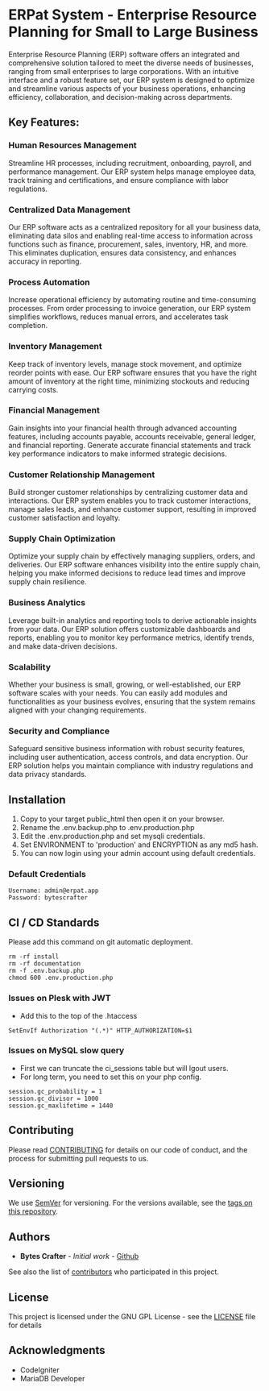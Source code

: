 # ERPat System - Enterprise Resource Planning for Small to Large Business

Enterprise Resource Planning (ERP) software offers an integrated and comprehensive solution tailored to meet the diverse needs of businesses, ranging from small enterprises to large corporations. With an intuitive interface and a robust feature set, our ERP system is designed to optimize and streamline various aspects of your business operations, enhancing efficiency, collaboration, and decision-making across departments.

## Key Features:

### Human Resources Management

Streamline HR processes, including recruitment, onboarding, payroll, and performance management. Our ERP system helps manage employee data, track training and certifications, and ensure compliance with labor regulations.

### Centralized Data Management

Our ERP software acts as a centralized repository for all your business data, eliminating data silos and enabling real-time access to information across functions such as finance, procurement, sales, inventory, HR, and more. This eliminates duplication, ensures data consistency, and enhances accuracy in reporting.

### Process Automation

Increase operational efficiency by automating routine and time-consuming processes. From order processing to invoice generation, our ERP system simplifies workflows, reduces manual errors, and accelerates task completion.

### Inventory Management

Keep track of inventory levels, manage stock movement, and optimize reorder points with ease. Our ERP software ensures that you have the right amount of inventory at the right time, minimizing stockouts and reducing carrying costs.

### Financial Management

Gain insights into your financial health through advanced accounting features, including accounts payable, accounts receivable, general ledger, and financial reporting. Generate accurate financial statements and track key performance indicators to make informed strategic decisions.

### Customer Relationship Management

Build stronger customer relationships by centralizing customer data and interactions. Our ERP system enables you to track customer interactions, manage sales leads, and enhance customer support, resulting in improved customer satisfaction and loyalty.

### Supply Chain Optimization

Optimize your supply chain by effectively managing suppliers, orders, and deliveries. Our ERP software enhances visibility into the entire supply chain, helping you make informed decisions to reduce lead times and improve supply chain resilience.

### Business Analytics

Leverage built-in analytics and reporting tools to derive actionable insights from your data. Our ERP solution offers customizable dashboards and reports, enabling you to monitor key performance metrics, identify trends, and make data-driven decisions.

### Scalability

Whether your business is small, growing, or well-established, our ERP software scales with your needs. You can easily add modules and functionalities as your business evolves, ensuring that the system remains aligned with your changing requirements.

### Security and Compliance

Safeguard sensitive business information with robust security features, including user authentication, access controls, and data encryption. Our ERP solution helps you maintain compliance with industry regulations and data privacy standards.

## Installation

1. Copy to your target public_html then open it on your browser.
2. Rename the .env.backup.php to .env.production.php
3. Edit the .env.production.php and set mysqli credentials.
4. Set ENVIRONMENT to 'production' and ENCRYPTION as any md5 hash.
5. You can now login using your admin account using default credentials.

### Default Credentials

```
Username: admin@erpat.app
Password: bytescrafter
```

## CI / CD Standards

Please add this command on git automatic deployment.

```
rm -rf install
rm -rf documentation
rm -f .env.backup.php
chmod 600 .env.production.php
```

### Issues on Plesk with JWT
- Add this to the top of the .htaccess
```
SetEnvIf Authorization "(.*)" HTTP_AUTHORIZATION=$1
```

### Issues on MySQL slow query
- First we can truncate the ci_sessions table but will lgout users.
- For long term, you need to set this on your php config.
```
session.gc_probability = 1
session.gc_divisor = 1000
session.gc_maxlifetime = 1440
```

## Contributing

Please read [CONTRIBUTING](CONTRIBUTING) for details on our code of conduct, and the process for submitting pull requests to us.

## Versioning

We use [SemVer](http://semver.org/) for versioning. For the versions available, see the [tags on this repository](https://github.com//BytesCrafter/BusiNext/tags). 

## Authors

* **Bytes Crafter** - *Initial work* - [Github](https://github.com/BytesCrafter)

See also the list of [contributors](https://github.com//BytesCrafter/BusiNext/graphs/contributors) who participated in this project.

## License

This project is licensed under the GNU GPL License - see the [LICENSE](LICENSE) file for details

## Acknowledgments

* CodeIgniter
* MariaDB Developer
